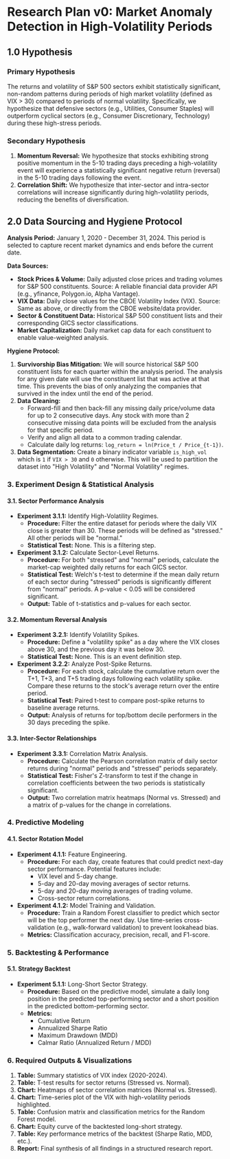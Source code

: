 # Research Plan v0: Market Anomaly Detection in High-Volatility Periods

## 1.0 Hypothesis

### Primary Hypothesis
The returns and volatility of S&P 500 sectors exhibit statistically significant, non-random patterns during periods of high market volatility (defined as VIX > 30) compared to periods of normal volatility. Specifically, we hypothesize that defensive sectors (e.g., Utilities, Consumer Staples) will outperform cyclical sectors (e.g., Consumer Discretionary, Technology) during these high-stress periods.

### Secondary Hypothesis
1.  **Momentum Reversal:** We hypothesize that stocks exhibiting strong positive momentum in the 5-10 trading days preceding a high-volatility event will experience a statistically significant negative return (reversal) in the 5-10 trading days following the event.
2.  **Correlation Shift:** We hypothesize that inter-sector and intra-sector correlations will increase significantly during high-volatility periods, reducing the benefits of diversification.

## 2.0 Data Sourcing and Hygiene Protocol

**Analysis Period:** January 1, 2020 - December 31, 2024. This period is selected to capture recent market dynamics and ends before the current date.

**Data Sources:**
*   **Stock Prices & Volume:** Daily adjusted close prices and trading volumes for S&P 500 constituents. Source: A reliable financial data provider API (e.g., yfinance, Polygon.io, Alpha Vantage).
*   **VIX Data:** Daily close values for the CBOE Volatility Index (VIX). Source: Same as above, or directly from the CBOE website/data provider.
*   **Sector & Constituent Data:** Historical S&P 500 constituent lists and their corresponding GICS sector classifications.
*   **Market Capitalization:** Daily market cap data for each constituent to enable value-weighted analysis.

**Hygiene Protocol:**
1.  **Survivorship Bias Mitigation:** We will source historical S&P 500 constituent lists for each quarter within the analysis period. The analysis for any given date will use the constituent list that was active at that time. This prevents the bias of only analyzing the companies that survived in the index until the end of the period.
2.  **Data Cleaning:**
    *   Forward-fill and then back-fill any missing daily price/volume data for up to 2 consecutive days. Any stock with more than 2 consecutive missing data points will be excluded from the analysis for that specific period.
    *   Verify and align all data to a common trading calendar.
    *   Calculate daily log returns: `log_return = ln(Price_t / Price_{t-1})`.
3.  **Data Segmentation:** Create a binary indicator variable `is_high_vol` which is `1` if `VIX > 30` and `0` otherwise. This will be used to partition the dataset into "High Volatility" and "Normal Volatility" regimes.
### 3. Experiment Design & Statistical Analysis

#### 3.1. Sector Performance Analysis
- **Experiment 3.1.1:** Identify High-Volatility Regimes.
  - **Procedure:** Filter the entire dataset for periods where the daily VIX close is greater than 30. These periods will be defined as "stressed." All other periods will be "normal."
  - **Statistical Test:** None. This is a filtering step.
- **Experiment 3.1.2:** Calculate Sector-Level Returns.
  - **Procedure:** For both "stressed" and "normal" periods, calculate the market-cap weighted daily returns for each GICS sector.
  - **Statistical Test:** Welch's t-test to determine if the mean daily return of each sector during "stressed" periods is significantly different from "normal" periods. A p-value < 0.05 will be considered significant.
  - **Output:** Table of t-statistics and p-values for each sector.

#### 3.2. Momentum Reversal Analysis
- **Experiment 3.2.1:** Identify Volatility Spikes.
  - **Procedure:** Define a "volatility spike" as a day where the VIX closes above 30, and the previous day it was below 30.
  - **Statistical Test:** None. This is an event definition step.
- **Experiment 3.2.2:** Analyze Post-Spike Returns.
  - **Procedure:** For each stock, calculate the cumulative return over the T+1, T+3, and T+5 trading days following each volatility spike. Compare these returns to the stock's average return over the entire period.
  - **Statistical Test:** Paired t-test to compare post-spike returns to baseline average returns.
  - **Output:** Analysis of returns for top/bottom decile performers in the 30 days preceding the spike.

#### 3.3. Inter-Sector Relationships
- **Experiment 3.3.1:** Correlation Matrix Analysis.
  - **Procedure:** Calculate the Pearson correlation matrix of daily sector returns during "normal" periods and "stressed" periods separately.
  - **Statistical Test:** Fisher's Z-transform to test if the change in correlation coefficients between the two periods is statistically significant.
  - **Output:** Two correlation matrix heatmaps (Normal vs. Stressed) and a matrix of p-values for the change in correlations.

### 4. Predictive Modeling

#### 4.1. Sector Rotation Model
- **Experiment 4.1.1:** Feature Engineering.
  - **Procedure:** For each day, create features that could predict next-day sector performance. Potential features include:
    - VIX level and 5-day change.
    - 5-day and 20-day moving averages of sector returns.
    - 5-day and 20-day moving averages of trading volume.
    - Cross-sector return correlations.
- **Experiment 4.1.2:** Model Training and Validation.
  - **Procedure:** Train a Random Forest classifier to predict which sector will be the top performer the next day. Use time-series cross-validation (e.g., walk-forward validation) to prevent lookahead bias.
  - **Metrics:** Classification accuracy, precision, recall, and F1-score.

### 5. Backtesting & Performance

#### 5.1. Strategy Backtest
- **Experiment 5.1.1:** Long-Short Sector Strategy.
  - **Procedure:** Based on the predictive model, simulate a daily long position in the predicted top-performing sector and a short position in the predicted bottom-performing sector.
  - **Metrics:**
    - Cumulative Return
    - Annualized Sharpe Ratio
    - Maximum Drawdown (MDD)
    - Calmar Ratio (Annualized Return / MDD)

### 6. Required Outputs & Visualizations

1.  **Table:** Summary statistics of VIX index (2020-2024).
2.  **Table:** T-test results for sector returns (Stressed vs. Normal).
3.  **Chart:** Heatmaps of sector correlation matrices (Normal vs. Stressed).
4.  **Chart:** Time-series plot of the VIX with high-volatility periods highlighted.
5.  **Table:** Confusion matrix and classification metrics for the Random Forest model.
6.  **Chart:** Equity curve of the backtested long-short strategy.
7.  **Table:** Key performance metrics of the backtest (Sharpe Ratio, MDD, etc.).
8.  **Report:** Final synthesis of all findings in a structured research report.
